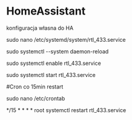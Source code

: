 # HomeAssistant
konfiguracja własna do HA

sudo nano /etc/systemd/system/rtl_433.service


sudo systemctl --system daemon-reload

sudo systemctl enable rtl_433.service

sudo systemctl start rtl_433.service



#Cron co 15min restart

sudo nano /etc/crontab


*/15 *    * * *   root    systemctl restart rtl_433.service

